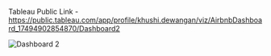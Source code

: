 Tableau Public Link - https://public.tableau.com/app/profile/khushi.dewangan/viz/AirbnbDashboard_17494902854870/Dashboard2

![Dashboard 2](https://github.com/user-attachments/assets/25838350-923f-4281-bd83-796023db40d7)
